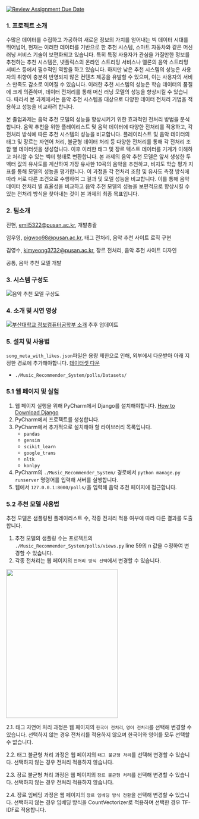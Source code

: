 [![Review Assignment Due Date](https://classroom.github.com/assets/deadline-readme-button-24ddc0f5d75046c5622901739e7c5dd533143b0c8e959d652212380cedb1ea36.svg)](https://classroom.github.com/a/fnZ3vxy8)

### 1. 프로젝트 소개

수많은 데이터를 수집하고 가공하여 새로운 정보의 가치를 얻어내는 빅 데이터 시대를 뛰어넘어, 현재는 이러한 데이터를 기반으로 한 추천 시스템, 스마트 자동차와 같은 머신러닝 서비스 기술이 보편화되고 있습니다. 특히 특정 사용자가 관심을 가질만한 정보를 추천하는 추천 시스템은, 넷플릭스의 온라인 스트리밍 서비스나 멜론의 음악 스트리밍 서비스 등에서 필수적인 역할을 하고 있습니다. 하지만 낮은 추천 시스템의 성능은 사용자의 취향이 충분히 반영되지 않은 컨텐츠 제공을 유발할 수 있으며, 이는 사용자의 서비스 만족도 감소로 이어질 수 있습니다. 이러한 추천 시스템의 성능은 학습 데이터의 품질에 크게 의존하며, 데이터 전처리를 통해 머신 러닝 모델의 성능을 향상시킬 수 있습니다. 따라서 본 과제에서는 음악 추천 시스템을 대상으로 다양한 데이터 전처리 기법을 적용하고 성능을 비교하려 합니다.

본 졸업과제는 음악 추천 모델의 성능을 향상시키기 위한 효과적인 전처리 방법을 분석합니다. 음악 추천을 위한 플레이리스트 및 음악 데이터에 다양한 전처리를 적용하고, 각 전처리 방식에 따른 추천 시스템의 성능을 비교합니다. 플레이리스트 및 음악 데이터의 태그 및 장르는 자연어 처리, 불균형 데이터 처리 등 다양한 전처리를 통해 각 전처리 조합 별 데이터셋을 생성합니다. 이후 이러한 태그 및 장르 텍스트 데이터를 기계가 이해하고 처리할 수 있는 벡터 형태로 변환합니다. 본 과제의 음악 추천 모델은 앞서 생성한 두 벡터 값의 유사도를 계산하여 가장 유사한 10곡의 음악을 추천하고, 비지도 학습 평가 지표를 통해 모델의 성능을 평가합니다. 이 과정을 각 전처리 조합 및 유사도 측정 방식에 따라 서로 다른 조건으로 수행하여 그 결과 및 모델 성능을 비교합니다. 이를 통해 음악 데이터 전처리 별 효율성을 비교하고 음악 추천 모델의 성능을 보편적으로 향상시킬 수 있는 전처리 방식을 찾아내는 것이 본 과제의 최종 목표입니다.

### 2. 팀소개

진현, emil5322@pusan.ac.kr, 개발총괄

임우영, pigwoo98@pusan.ac.kr, 태그 전처리, 음악 추천 사이트 로직 구현

김영수, kimyeong3732@pusan.ac.kr, 장르 전처리, 음악 추천 사이트 디자인

공통, 음악 추천 모델 개발

### 3. 시스템 구성도

![음악 추천 모델 구상도](https://ifh.cc/g/V4Ahj9.jpg)

### 4. 소개 및 시연 영상

[![부산대학교 정보컴퓨터공학부 소개](http://img.youtube.com/vi/zh_gQ_lmLqE/0.jpg)](https://youtu.be/zh_gQ_lmLqE)
추후 업데이트

### 5. 설치 및 사용법

```song_meta_with_likes.json```파일은 용량 제한으로 인해, 외부에서 다운받아 아래 지정한 경로에 추가해야합니다. [데이터셋 다운](https://drive.google.com/file/d/1762ZT67g2ZibxA3dl69tdnk4NsW3hEjQ/view?usp=drive_link)
- ```./Music_Recommender_System/polls/Datasets/```

### 5.1 웹 페이지 및 실험
1. 웹 페이지 실행을 위해 PyCharm에서 Django를 설치해야합니다. [How to Download Django](https://docs.djangoproject.com/ko/4.2/intro/install/)
2. PyCharm에서 프로젝트를 생성합니다.
3. PyCharm에서 추가적으로 설치해야 할 라이브러리 목록입니다.
    - ```pandas```
    - ```gensim```
    - ```scikit_learn```
    - ```google_trans```
    - ```nltk```
    - ```konlpy```
4. PyCharm의 ```./Music_Recommender_System/``` 경로에서 ```python manage.py runserver``` 명령어를 입력해 서버를 실행합니다.
5. 웹에서 ```127.0.0.1:8000/polls/```을 입력해 음악 추천 페이지에 접근합니다.

### 5.2 추천 모델 사용법
추천 모델은 샘플링된 플레이리스트 수, 각종 전처리 적용 여부에 따라 다른 결과를 도출합니다.

1. 추천 모델의 샘플링 수는 프로젝트의 ```./Music_Recommender_System/polls/views.py``` line 59의 n 값을 수정하여 변경할 수 있습니다.
2. 각종 전처리는 웹 페이지의 ```전처리 방식 선택```에서 변경할 수 있습니다.
<img src="https://ifh.cc/g/OrX4ZD.png" width="300" height="400"/>

   2.1. 태그 자연어 처리 과정은 웹 페이지의 ```한국어 전처리```, ```영어 전처리```를 선택해 변경할 수 있습니다. 선택하지 않는 경우 전처리를 적용하지 않으며 한국어와 영어를 모두 선택할 수 없습니다.
   
   2.2. 태그 불균형 처리 과정은 웹 페이지의 ```태그 불균형 처리```를 선택해 변경할 수 있습니다. 선택하지 않는 경우 전처리 적용하지 않습니다.
   
   2.3. 장르 불균형 처리 과정은 웹 페이지의 ```장르 불균형 처리```를 선택해 변경할 수 있습니다. 선택하지 않는 경우 전처리 적용하지 않습니다.
   
   2.4. 장르 임베딩 과정은 웹 페이지의 ```장르 임베딩 방식 전환```을 선택해 변경할 수 있습니다. 선택하지 않는 경우 임베딩 방식을 CountVectorizer로 적용하며 선택한 경우 TF-IDF로 적용합니다.
